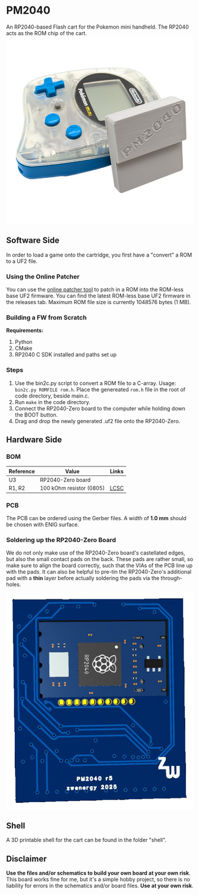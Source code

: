 # PM2040
An RP2040-based Flash cart for the Pokemon mini handheld.
The RP2040 acts as the ROM chip of the cart.
<img src="./assets/image.png" alt="drawing" width="600"/>

## Software Side
In order to load a game onto the cartridge, you first have a "convert" a ROM to a UF2 file.

### Using the Online Patcher
You can use the [online patcher tool](https://zwenergy.github.io/PM2040ROMPatch/) to patch in a ROM into the ROM-less base UF2 firmware.
You can find the latest ROM-less base UF2 firmware in the releases tab.
Maximum ROM file size is currently 1048576 bytes (1 MB).

### Building a FW from Scratch

**Requirements:**
1. Python
2. CMake
3. RP2040 C SDK installed and paths set up

### Steps
1. Use the bin2c.py script to convert a ROM file to a C-array. Usage: `bin2c.py ROMFILE rom.h`. Place the genereated `rom.h` file in the root of code directory, beside main.c.
3. Run `make` in the code directory.
4. Connect the RP2040-Zero board to the computer while holding down the BOOT button.
5. Drag and drop the newly generated .uf2 file onto the RP2040-Zero.

## Hardware Side
### BOM
| **Reference** | **Value**| **Links**
|---------------|----------|----------|
| U3 | RP2040-Zero board ||
| R1, R2 | 100 kOhm resistor (0805) |[LCSC](https://www.lcsc.com/product-detail/Chip-Resistor-Surface-Mount_YAGEO-RC0805FR-07100KL_C96346.html)|

### PCB
The PCB can be ordered using the Gerber files. A width of **1.0 mm** should be chosen with ENIG surface.

### Soldering up the RP2040-Zero Board
We do not only make use of the RP2040-Zero board's castellated edges, but also the small contact pads on the back.
These pads are rather small, so make sure to align the board correctly, such that the VIAs of the PCB line up with the pads.
It can also be helpful to pre-tin the RP2040-Zero's additional pad with a **thin** layer before actually soldering the pads via the through-holes.

<img src="./assets/pcb.png" alt="drawing" width="600"/>

## Shell
A 3D printable shell for the cart can be found in the folder "shell".

## Disclaimer
**Use the files and/or schematics to build your own board at your own risk**.
This board works fine for me, but it's a simple hobby project, so there is no liability for errors in the schematics and/or board files.
**Use at your own risk**.
